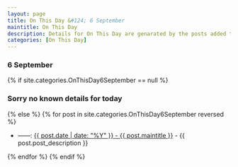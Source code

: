 ```yaml
---
layout: page
title: On This Day &#124; 6 September
maintitle: On This Day
description: Details for On This Day are genarated by the posts added to the website so the content is subject to changes/updates over time.
categories: [On This Day]
---
```


<h3>6 September</h3>

{% if site.categories.OnThisDay6September == null %}
  <h3>Sorry no known details for today</h3>
{% else %}
{% for post in site.categories.OnThisDay6September reversed %}
<ul>
<li> ——: <a href="{{ post.url }}">{{ post.date | date: "%Y" }} - {{ post.maintitle }}</a> - {{ post.post_description }}</li>
</ul>

{% endfor %}
{% endif %}
